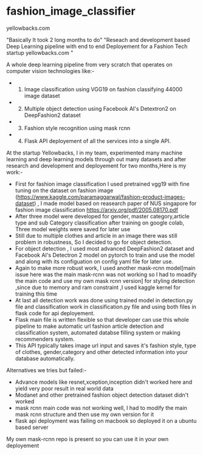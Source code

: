 # fashion_image_classifier
yellowbacks.com

"Basically It took 2 long months to do"
"Reseach and development based Deep Learning pipeline with end to end Deployement for a Fashion Tech startup yellowbacks.com "


A whole deep learning pipeline from very scratch that operates on computer vision technologies like:-
- 1. Image classification using VGG19 on fashion classifying 44000 image dataset
- 2. Multiple object detection using Facebook AI's Detextron2 on DeepFashion2 dataset
- 3. Fashion style recognition using mask rcnn
- 4. Flask API deployement of all the services into a single API.

At the startup Yellowbacks, I in my team, experimented many machine learning and deep learning models through out
many datasets and after research and development and deployement for two months,Here is my work:-
- First for fashion image classification I used pretrained vgg19 with fine tuning on the dataset on fashion image (https://www.kaggle.com/paramaggarwal/fashion-product-images-dataset)
, I made model based on reasearch paper of NUS singapore for fashion image classification https://arxiv.org/pdf/2005.08170.pdf
- After three model were developed for gender, master category,article type and sub Category classification after training on google colab, Three model weights were saved for later use
- Still due to multiple clothes and article in an image there was still problem in robustness, So I decided to go for object detection.
- For object detection , I used most advanced DeepFashion2 dataset and Facebook AI's Detectron 2 model on pytorch to train and use the model and along with its configuation on config yaml file for later use.
- Again to make more robust work, I used another mask-rcnn model[main issue here was the main mask-rcnn was not working so I had to moadify the main code and use my own mask rcnn version] for styling detection ,since due to memory and ram constraint ,I used kaggle kernel for training this time
- At last all detection work was done using trained model in detection.py file and classification work in classification.py file and using both files in flask code for api deployement.
- Flask main file is written flexible so that developer can use this whole pipeline to make automatic url fashion article detection and classification system, automated databse filling system or making recommenders system.
- This API typically takes image url input and saves it's fashion style, type of clothes, gender,category and other detected information into your database automatically.

Alternatives we tries but failed:-
- Advance models like resnet,xception,inception didn't worked here and yield very poor result in real world data
- Modanet and other pretrained fashion object detection dataset didn't worked
- mask rcnn main code was not working well, I had to modify the main mask rcnn structure and then use my own version for it
- flask api deployment was failing on macbook so deployed it on a ubuntu based server

My own mask-rcnn repo is present so you can use it in your own deployement
